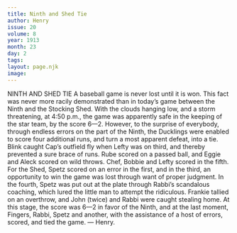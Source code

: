 ```yaml
---
title: Ninth and Shed Tie
author: Henry
issue: 20
volume: 8
year: 1913
month: 23
day: 2
tags:
layout: page.njk
image:
---
```

NINTH AND SHED TIE    A baseball game is never lost until it is won. This fact was never more racily demonstrated than in today’s game between the Ninth and the Stocking Shed. With the clouds hanging low, and a storm threatening, at 4:50 p.m., the game was apparently safe in the keeping of the star team, by the score 6—2. However, to the surprise of everybody, through endless errors on the part of the Ninth, the Ducklings were enabled to score four additional runs, and turn a most apparent defeat, into a tie. Blink caught Cap’s outfield fly when Lefty was on third, and thereby prevented a sure brace of runs. Rube scored on a passed ball, and Eggie and Aleck scored on wild throws. Chef, Bobbie and Lefty scored in the fifth. For the Shed, Spetz scored on an error in the first, and in the third, an opportunity to win the game was lost through want of proper judgment. In the fourth, Spetz was put out at the plate through Rabbi’s scandalous coaching, which lured the little man to attempt the ridiculous. Frankie tallied on an overthrow, and John (twice) and Rabbi were caught stealing home. At this stage, the score was 6—2 in favor of the Ninth, and at the last moment, Fingers, Rabbi, Spetz and another, with the assistance of a host of errors, scored, and tied the game. — Henry. 




